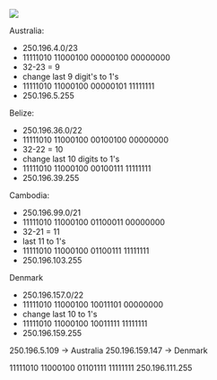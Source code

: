 ![](Pasted%20image%2020240504182826.png)

Australia:
 - 250.196.4.0/23
 - 11111010 11000100 00000100 00000000 
 - 32-23 = 9 
 - change last 9 digit's to 1's 
 - 11111010 11000100 00000101 11111111
 - 250.196.5.255

Belize: 
 - 250.196.36.0/22
 - 11111010 11000100 00100100 00000000
 - 32-22 = 10 
 - change last 10 digits to 1's
 - 11111010 11000100 00100111 11111111
 - 250.196.39.255

Cambodia:
 - 250.196.99.0/21
 - 11111010 11000100 01100011 00000000
 - 32-21 = 11 
 - last 11 to 1's 
 - 11111010 11000100 01100111 11111111 
 - 250.196.103.255

Denmark 
 - 250.196.157.0/22
 - 11111010 11000100 10011101 00000000
 - change last 10 to 1's 
 - 11111010 11000100 10011111 11111111
 - 250.196.159.255

250.196.5.109 -> Australia
250.196.159.147 -> Denmark 



11111010 11000100 01101111 11111111
250.196.111.255


